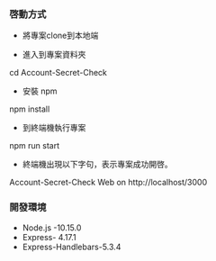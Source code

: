 ### 啓動方式
 
- 將專案clone到本地端


- 進入到專案資料夾

cd Account-Secret-Check

- 安裝 npm

npm install

- 到終端機執行專案

npm run start

- 終端機出現以下字句，表示專案成功開啓。

Account-Secret-Check Web on http://localhost/3000


### 開發環境

- Node.js -10.15.0
- Express- 4.17.1
- Express-Handlebars-5.3.4